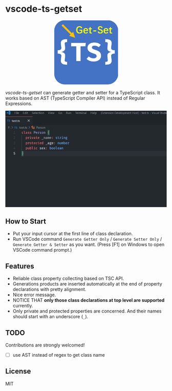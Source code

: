 # vscode-ts-getset

<p align="center">
  <img src="./logo.png" width="200px" height="auto">
</p>


*vscode-ts-getset* can generate getter and setter for a TypeScript class. It works based on AST (TypeScript Compiler API) instead of Regular Expressions.

<p align="center">
  <img src="./demo.gif">
</p>

## How to Start

- Put your input cursor at the first line of class declaration.
- Run VSCode command `Generate Getter Only` / `Generate Setter Only` / `Generate Getter & Setter` as you want. (Press [F1] on Windows to open VSCode command prompt.)

## Features

- Reliable class property collecting based on TSC API.
- Generations products are inserted automatically at the end of property declarations with pretty alignment.
- Nice error message.
- NOTICE THAT **only those class declarations at top level are supported** currently.
- Only private and protected properties are concerned. And their names should start with an underscore (`_`).

## TODO

Contributions are strongly welcomed!

- [ ] use AST instead of regex to get class name

## License

MIT

